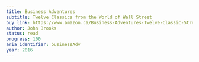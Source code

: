 ```yaml
---
title: Business Adventures
subtitle: Twelve Classics from the World of Wall Street
buy_link: https://www.amazon.ca/Business-Adventures-Twelve-Classic-Street/dp/1497644895/ref=sr_1_1?s=books&ie=UTF8&qid=1479091076&sr=1-1&keywords=business+adventures
author: John Brooks
status: read
progress: 100
aria_identifier: businessAdv
year: 2016
---
```

